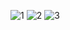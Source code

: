 ![1](https://user-images.githubusercontent.com/105069006/171213480-6695b6ae-6d2c-46a1-bc08-9bcf0bced432.png)
![2](https://user-images.githubusercontent.com/105069006/171213494-2065f8fc-9857-42e5-8d89-adcafcb0ae37.png)
![3](https://user-images.githubusercontent.com/105069006/171213500-7c5e215d-1dd4-4662-b84b-0fbfbd2fa544.png)
